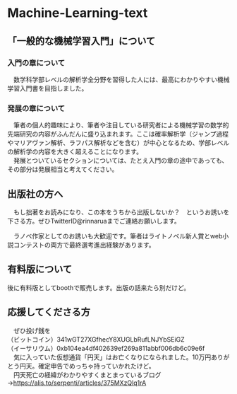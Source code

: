 # Machine-Learning-text
## 「一般的な機械学習入門」について  
### 入門の章について
　数学科学部レベルの解析学全分野を習得した人には、最高にわかりやすい機械学習入門書を目指しました。  

### 発展の章について
　筆者の個人的趣味により、筆者や注目している研究者による機械学習の数学的先端研究の内容がふんだんに盛り込まれます。ここは確率解析学（ジャンプ過程やマリアヴァン解析、ラフパス解析などを含む）が中心となるため、学部レベルの解析学の内容を大きく超えることになります。  
　発展とついているセクションについては、たとえ入門の章の途中であっても、その部分は発展相当と考えてください。

## 出版社の方へ
　もし拙著をお読みになり、この本をうちから出版しないか？　というお誘いを下さる方。ぜひTwitterID@rinnaruaまでご連絡お願いします。  

　ラノベ作家としてのお誘いも大歓迎です。筆者はライトノベル新人賞とweb小説コンテストの両方で最終選考進出経験があります。

## 有料版について
  後に有料版としてboothで販売します。出版の話来たら別だけど。
  


## 応援してくださる方
　ぜひ投げ銭を  
（ビットコイン）341wGT27XGfhecY8XUGLbRufLNJYbSEiGZ  
（イーサリウム）0xb104ea4df402639ef269a811abbf006db6c09e6f  
　気に入っていた仮想通貨「円天」はお亡くなりになられました。10万円ありがとう円天。確定申告でめっちゃ持っていかれたけど。  
　円天死亡の経緯がわかりやすくまとまっているブログ→https://alis.to/serpenti/articles/375MXzQlq1rA

